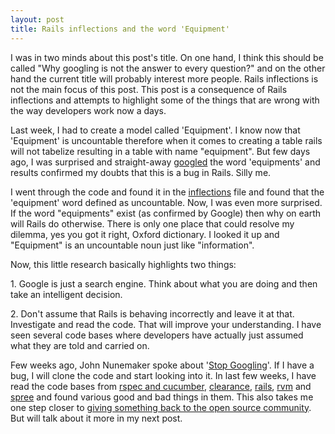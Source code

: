 ```yaml
---
layout: post
title: Rails inflections and the word 'Equipment'
---
```


I was in two minds about this post's title. On one hand, I think this should be called "Why googling is not the answer to every question?" and on the other hand the current title will probably interest more people. Rails inflections is not the main focus of this post. This post is a consequence of Rails inflections and attempts to highlight some of the things that are wrong with the way developers work now a days.

Last week, I had to create a model called 'Equipment'. I know now that 'Equipment' is uncountable therefore when it comes to creating a table rails will not tabelize resulting in a table with name "equipment". But few days ago, I was surprised and straight-away [googled](<http://www.google.co.uk/search?q=equipments&ie=utf-8&oe=utf-8&aq=t&rls=org.mozilla:en-US:official&client=firefox-a>) the word 'equipments' and results confirmed my doubts that this is a bug in Rails. Silly me.

I went through the code and found it in the [inflections](<https://github.com/rails/rails/blob/master/activesupport/lib/active_support/inflections.rb#L54>) file and found that the 'equipment' word defined as uncountable. Now, I was even more surprised. If the word "equipments" exist (as confirmed by Google) then why on earth will Rails do otherwise. There is only one place that could resolve my dilemma, yes you got it right, Oxford dictionary. I looked it up and "Equipment" is an uncountable noun just like "information".

Now, this little research basically highlights two things:

1\. Google is just a search engine. Think about what you are doing and then take an intelligent decision.<br>

 2\. Don't assume that Rails is behaving incorrectly and leave it at that. Investigate and read the code. That will improve your understanding. I have seen several code bases where developers have actually just assumed what they are told and carried on.

Few weeks ago, John Nunemaker spoke about '[Stop Googling](<http://railstips.org/blog/archives/2010/10/14/stop-googling/>)'. If I have a bug, I will clone the code and start looking into it. In last few weeks, I have read the code bases from [rspec and cucumber](<http://www.andhapp.com/blog/2010/10/10/using-cucumber-092-and-cucumber-rails-032-with-i18n/>), [clearance](<https://github.com/thoughtbot/clearance>), [rails](<https://github.com/rails/rails>), [rvm](<https://github.com/wayneeseguin/rvm>) and [spree](<https://github.com/railsdog/spree>) and found various good and bad things in them. This also takes me one step closer to [giving something back to the open source community](<http://railscasts.com/give_back>). But will talk about it more in my next post.